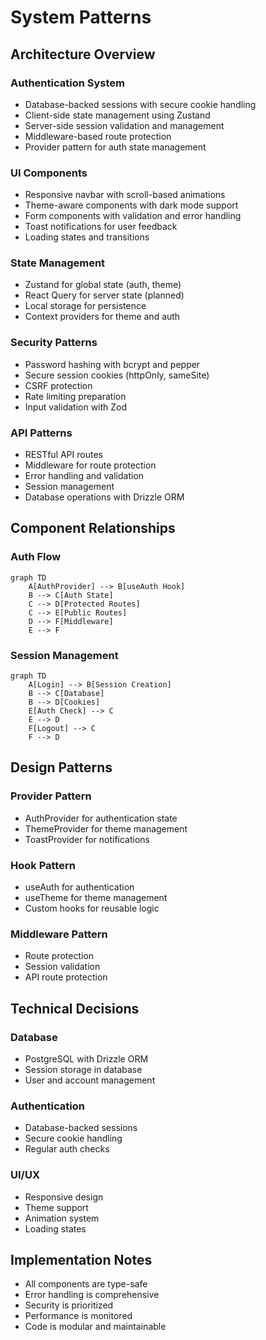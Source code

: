 # System Patterns

## Architecture Overview

### Authentication System

- Database-backed sessions with secure cookie handling
- Client-side state management using Zustand
- Server-side session validation and management
- Middleware-based route protection
- Provider pattern for auth state management

### UI Components

- Responsive navbar with scroll-based animations
- Theme-aware components with dark mode support
- Form components with validation and error handling
- Toast notifications for user feedback
- Loading states and transitions

### State Management

- Zustand for global state (auth, theme)
- React Query for server state (planned)
- Local storage for persistence
- Context providers for theme and auth

### Security Patterns

- Password hashing with bcrypt and pepper
- Secure session cookies (httpOnly, sameSite)
- CSRF protection
- Rate limiting preparation
- Input validation with Zod

### API Patterns

- RESTful API routes
- Middleware for route protection
- Error handling and validation
- Session management
- Database operations with Drizzle ORM

## Component Relationships

### Auth Flow

```mermaid
graph TD
    A[AuthProvider] --> B[useAuth Hook]
    B --> C[Auth State]
    C --> D[Protected Routes]
    C --> E[Public Routes]
    D --> F[Middleware]
    E --> F
```

### Session Management

```mermaid
graph TD
    A[Login] --> B[Session Creation]
    B --> C[Database]
    B --> D[Cookies]
    E[Auth Check] --> C
    E --> D
    F[Logout] --> C
    F --> D
```

## Design Patterns

### Provider Pattern

- AuthProvider for authentication state
- ThemeProvider for theme management
- ToastProvider for notifications

### Hook Pattern

- useAuth for authentication
- useTheme for theme management
- Custom hooks for reusable logic

### Middleware Pattern

- Route protection
- Session validation
- API route protection

## Technical Decisions

### Database

- PostgreSQL with Drizzle ORM
- Session storage in database
- User and account management

### Authentication

- Database-backed sessions
- Secure cookie handling
- Regular auth checks

### UI/UX

- Responsive design
- Theme support
- Animation system
- Loading states

## Implementation Notes

- All components are type-safe
- Error handling is comprehensive
- Security is prioritized
- Performance is monitored
- Code is modular and maintainable
